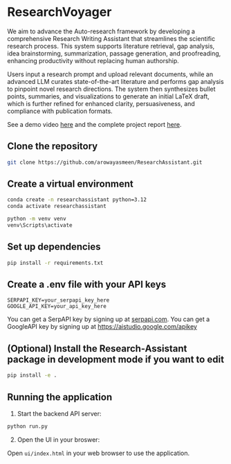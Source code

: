# ResearchVoyager

We aim to advance the Auto-research framework by developing a comprehensive Research Writing Assistant that streamlines the scientific research process. This system supports literature retrieval, gap analysis, idea brainstorming, summarization, passage generation, and proofreading, enhancing productivity without replacing human authorship.

Users input a research prompt and upload relevant documents, while an advanced LLM curates state-of-the-art literature and performs gap analysis to pinpoint novel research directions. The system then synthesizes bullet points, summaries, and visualizations to generate an initial LaTeX draft, which is further refined for enhanced clarity, persuasiveness, and compliance with publication formats.

See a demo video [here](https://youtu.be/SeeC93qSU-4?si=WFjXueEP7caOYWMv) and the complete project report [here](ProjectReport.pdf).

## Clone the repository

```bash
git clone https://github.com/arowayasmeen/ResearchAssistant.git
```

## Create a virtual environment

```bash
conda create -n researchassistant python=3.12
conda activate researchassistant
```

```bash
python -m venv venv
venv\Scripts\activate
```

## Set up dependencies

```bash
pip install -r requirements.txt
```

## Create a .env file with your API keys

```env
SERPAPI_KEY=your_serpapi_key_here
GOOGLE_API_KEY=your_api_key_here
```

You can get a SerpAPI key by signing up at [serpapi.com](https://serpapi.com).
You can get a GoogleAPI key by signing up at https://aistudio.google.com/apikey 

## (Optional) Install the Research-Assistant package in development mode if you want to edit
```bash
pip install -e .
```

## Running the application

1. Start the backend API server:

```bash
python run.py
```

2. Open the UI in your broswer:

Open <code>ui/index.html</code> in your web browser to use the application.